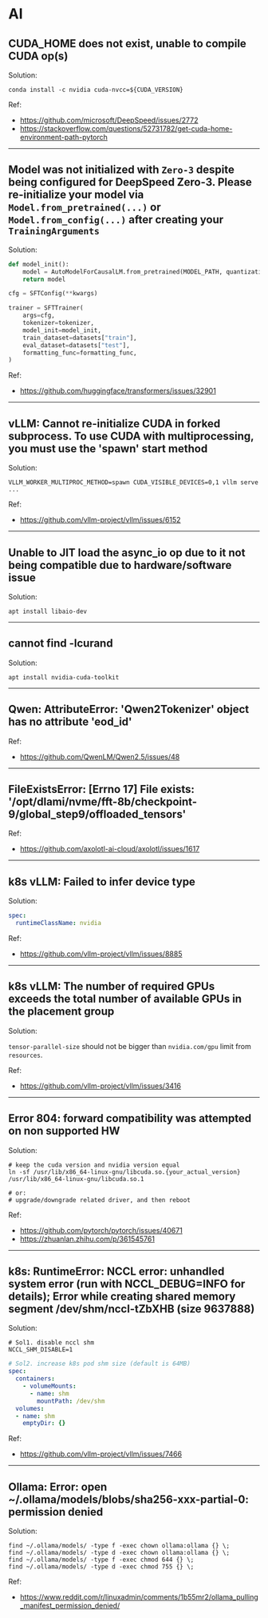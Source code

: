 # AI

## CUDA_HOME does not exist, unable to compile CUDA op(s)

Solution:

```shell
conda install -c nvidia cuda-nvcc=${CUDA_VERSION}
```

Ref:

- <https://github.com/microsoft/DeepSpeed/issues/2772>
- <https://stackoverflow.com/questions/52731782/get-cuda-home-environment-path-pytorch>

---

## Model was not initialized with `Zero-3` despite being configured for DeepSpeed Zero-3. Please re-initialize your model via `Model.from_pretrained(...)` or `Model.from_config(...)` after creating your `TrainingArguments`

Solution:

```python
def model_init():
    model = AutoModelForCausalLM.from_pretrained(MODEL_PATH, quantization_config=quantization_config)
    return model

cfg = SFTConfig(**kwargs)

trainer = SFTTrainer(
    args=cfg,
    tokenizer=tokenizer,
    model_init=model_init,
    train_dataset=datasets["train"],
    eval_dataset=datasets["test"],
    formatting_func=formatting_func,
)
```

Ref:

- <https://github.com/huggingface/transformers/issues/32901>  

---

## vLLM: Cannot re-initialize CUDA in forked subprocess. To use CUDA with multiprocessing, you must use the 'spawn' start method

Solution:

```shell
VLLM_WORKER_MULTIPROC_METHOD=spawn CUDA_VISIBLE_DEVICES=0,1 vllm serve ...
```

Ref:

- <https://github.com/vllm-project/vllm/issues/6152>  

---

## Unable to JIT load the async_io op due to it not being compatible due to hardware/software issue

Solution:

```shell
apt install libaio-dev
```

---

## cannot find -lcurand

Solution:

```shell
apt install nvidia-cuda-toolkit
```

---

## Qwen: AttributeError: 'Qwen2Tokenizer' object has no attribute 'eod_id'

Ref:

- <https://github.com/QwenLM/Qwen2.5/issues/48>  

---

## FileExistsError: [Errno 17] File exists: '/opt/dlami/nvme/fft-8b/checkpoint-9/global_step9/offloaded_tensors'

Ref:

- <https://github.com/axolotl-ai-cloud/axolotl/issues/1617>  

---

## k8s vLLM: Failed to infer device type

Solution:

```yaml
spec:
  runtimeClassName: nvidia
```

Ref:

- <https://github.com/vllm-project/vllm/issues/8885>  

---

## k8s vLLM: The number of required GPUs exceeds the total number of available GPUs in the placement group

Solution:

`tensor-parallel-size` should not be bigger than `nvidia.com/gpu` limit from `resources`.  

Ref:

- <https://github.com/vllm-project/vllm/issues/3416>  

---

## Error 804: forward compatibility was attempted on non supported HW

Solution:

```shell
# keep the cuda version and nvidia version equal
ln -sf /usr/lib/x86_64-linux-gnu/libcuda.so.{your_actual_version} /usr/lib/x86_64-linux-gnu/libcuda.so.1

# or:
# upgrade/downgrade related driver, and then reboot
```

Ref:

- <https://github.com/pytorch/pytorch/issues/40671>  
- <https://zhuanlan.zhihu.com/p/361545761>  

---

## k8s: RuntimeError: NCCL error: unhandled system error (run with NCCL_DEBUG=INFO for details); Error while creating shared memory segment /dev/shm/nccl-tZbXHB (size 9637888)  

Solution:

```shell
# Sol1. disable nccl shm
NCCL_SHM_DISABLE=1
```

```yaml
# Sol2. increase k8s pod shm size (default is 64MB)
spec:
  containers:
    - volumeMounts:
      - name: shm
        mountPath: /dev/shm
  volumes:
  - name: shm
    emptyDir: {}
```

Ref:

- <https://github.com/vllm-project/vllm/issues/7466>  

---

## Ollama: Error: open ~/.ollama/models/blobs/sha256-xxx-partial-0: permission denied

Solution:

```shell
find ~/.ollama/models/ -type f -exec chown ollama:ollama {} \;
find ~/.ollama/models/ -type d -exec chown ollama:ollama {} \;
find ~/.ollama/models/ -type f -exec chmod 644 {} \;
find ~/.ollama/models/ -type d -exec chmod 755 {} \;
```

Ref:

- <https://www.reddit.com/r/linuxadmin/comments/1b55mr2/ollama_pulling_manifest_permission_denied/>  
